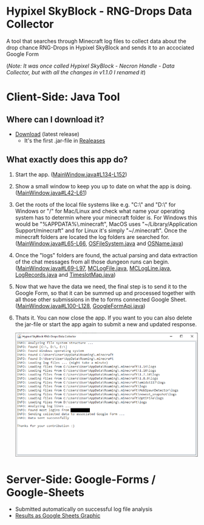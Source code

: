 # Hypixel SkyBlock - RNG-Drops Data Collector
A tool that searches through Minecraft log files to collect data about the drop chance RNG-Drops in Hypixel SkyBlock and sends it to an accociated Google Form

(*Note: It was once called Hypixel SkyBlock - Necron Handle - Data Collector, but with all the changes in v1.1.0 I renamed it*)

# Client-Side: Java Tool
## Where can I download it?
- [Download](https://github.com/doej1367/HypixelSkyBlockRNGDropsDataCollector/releases/download/v1.1.0/RNGDropsDataCollector.jar) (latest release)
    - It's the first .jar-file in [Realeases](https://github.com/doej1367/HypixelSkyBlockRNGDropsDataCollector/releases)
## What exactly does this app do?
1. Start the app. ([MainWindow.java#L134-L152](https://github.com/doej1367/HypixelSkyBlockRNGDropsDataCollector/blob/db3a82ce4fba00f011309f44838078bb39a3708d/src/main/MainWindow.java#L134-L152))
2. Show a small window to keep you up to date on what the app is doing. ([MainWindow.java#L42-L61](https://github.com/doej1367/HypixelSkyBlockRNGDropsDataCollector/blob/db3a82ce4fba00f011309f44838078bb39a3708d/src/main/MainWindow.java#L42-L61))
3. Get the roots of the local file systems like e.g. "C:\\" and "D:\\" for Windows or "/" for Mac/Linux and check what name your operating system has to determin where your minecraft folder is. For Windows this would be "%APPDATA%\\.minecraft", MacOS uses "\~/Library/Application Support/minecraft" and for Linux it's simply "\~/.minecraft". Once the minecraft folders are located the log folders are searched for. ([MainWindow.java#L65-L66](https://github.com/doej1367/HypixelSkyBlockRNGDropsDataCollector/blob/db3a82ce4fba00f011309f44838078bb39a3708d/src/main/MainWindow.java#L65-L66), [OSFileSystem.java](https://github.com/doej1367/HypixelSkyBlockRNGDropsDataCollector/blob/db3a82ce4fba00f011309f44838078bb39a3708d/src/util/OSFileSystem.java) and [OSName.java](https://github.com/doej1367/HypixelSkyBlockRNGDropsDataCollector/blob/db3a82ce4fba00f011309f44838078bb39a3708d/src/util/OSName.java))
4. Once the "logs" folders are found, the actual parsing and data extraction of the chat messages from all those dungeon runs can begin. ([MainWindow.java#L69-L97](https://github.com/doej1367/HypixelSkyBlockRNGDropsDataCollector/blob/db3a82ce4fba00f011309f44838078bb39a3708d/src/main/MainWindow.java#L69-L97), [MCLogFile.java](https://github.com/doej1367/HypixelSkyBlockRNGDropsDataCollector/blob/db3a82ce4fba00f011309f44838078bb39a3708d/src/util/MCLogFile.java), [MCLogLine.java](https://github.com/doej1367/HypixelSkyBlockRNGDropsDataCollector/blob/db3a82ce4fba00f011309f44838078bb39a3708d/src/util/MCLogLine.java), [LogRecords.java](https://github.com/doej1367/HypixelSkyBlockRNGDropsDataCollector/blob/db3a82ce4fba00f011309f44838078bb39a3708d/src/util/LogRecords.java) and [TimeslotMap.java](https://github.com/doej1367/HypixelSkyBlockRNGDropsDataCollector/blob/db3a82ce4fba00f011309f44838078bb39a3708d/src/util/TimeslotMap.java))
5. Now that we have the data we need, the final step is to send it to the Google Form, so that it can be summed up and processed together with all those other submissions in the to forms connected Google Sheet. ([MainWindow.java#L100-L128](https://github.com/doej1367/HypixelSkyBlockRNGDropsDataCollector/blob/db3a82ce4fba00f011309f44838078bb39a3708d/src/main/MainWindow.java#L100-L128), [GoogleFormApi.java](https://github.com/doej1367/HypixelSkyBlockRNGDropsDataCollector/blob/db3a82ce4fba00f011309f44838078bb39a3708d/src/util/GoogleFormApi.java))
6. Thats it. You can now close the app. If you want to you can also delete the jar-file or start the app again to submit a new and updated response.


    ![icon](screenshots/screenshot01.png)

  

# Server-Side: Google-Forms / Google-Sheets
- Submitted automatically on successful log file analysis
- [Results as Google Sheets Graphic](https://docs.google.com/spreadsheets/d/e/2PACX-1vReIuER28dXhxg4nQA-9RasMRvrXXb14EZdMTEmccgl-ACaybZ1nYHQVauiW9S08nWOOawyQ48P4HU0/pubhtml)
